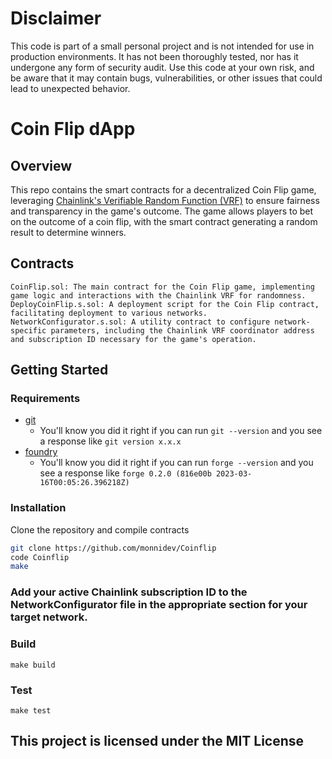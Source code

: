# Disclaimer

This code is part of a small personal project and is not intended for use in production environments. It has not been thoroughly tested, nor has it undergone any form of security audit. Use this code at your own risk, and be aware that it may contain bugs, vulnerabilities, or other issues that could lead to unexpected behavior.


# Coin Flip dApp

## Overview

This repo contains the smart contracts for a decentralized Coin Flip game, leveraging [Chainlink's Verifiable Random Function (VRF)](https://vrf.chain.link/) to ensure fairness and transparency in the game's outcome. The game allows players to bet on the outcome of a coin flip, with the smart contract generating a random result to determine winners.

## Contracts

    CoinFlip.sol: The main contract for the Coin Flip game, implementing game logic and interactions with the Chainlink VRF for randomness.
    DeployCoinFlip.s.sol: A deployment script for the Coin Flip contract, facilitating deployment to various networks.
    NetworkConfigurator.s.sol: A utility contract to configure network-specific parameters, including the Chainlink VRF coordinator address and subscription ID necessary for the game's operation.

## Getting Started

### Requirements

- [git](https://git-scm.com/book/en/v2/Getting-Started-Installing-Git)
  - You'll know you did it right if you can run `git --version` and you see a response like `git version x.x.x`
- [foundry](https://getfoundry.sh/)
  - You'll know you did it right if you can run `forge --version` and you see a response like `forge 0.2.0 (816e00b 2023-03-16T00:05:26.396218Z)`

### Installation

Clone the repository and compile contracts
```bash 
git clone https://github.com/monnidev/Coinflip
code Coinflip
make
```

### Add your active Chainlink subscription ID to the NetworkConfigurator file in the appropriate section for your target network.

### Build

```
make build
```

### Test

```
make test
```

## This project is licensed under the MIT License
